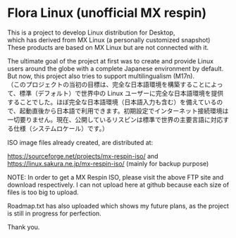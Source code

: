 # Flora Linux (unofficial MX respin)
This is a project to develop Linux distribution for Desktop,<br>
which has derived from MX Linux (a personally customized snapshot)<br>
These products are based on MX Linux but are not connected with it.
 
The ultimate goal of the project at first was to create and provide Linux users around the globe with a complete Japanese environment by default. But now, this project also tries to support multilingualism (M17n).<br>
（このプロジェクトの当初の目標は、完全な日本語環境を構築することによって、標準（デフォルト）で世界中の Linux ユーザーに完全な日本語環境を提供することでした。ほぼ完全な日本語環境（日本語入力も含む）を備えているので、起動直後から日本語で利用できます。初期設定でインターネット接続環境は一切要りません。現在、公開しているリスピンは標準で世界の主要言語に対応する仕様（システムロケール）です。）

ISO image files already created, are distributed at:

https://sourceforge.net/projects/mx-respin-iso/
and<br>
https://linux.sakura.ne.jp/mx-respin-iso/ (mainly for backup purpose)
<br>

NOTE: In order to get a MX Respin ISO, please visit the above FTP site and download respectively. I can not upload here at github because each size of files is too big to upload.

Roadmap.txt has also uploaded which shows my future plans, as the project is still in progress for perfection. <br>

Thank you.

